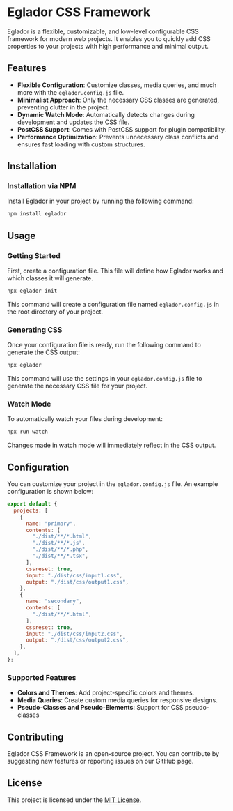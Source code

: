 # Eglador CSS Framework

Eglador is a flexible, customizable, and low-level configurable CSS framework
for modern web projects. It enables you to quickly add CSS properties to your
projects with high performance and minimal output.

## Features

- **Flexible Configuration**: Customize classes, media queries, and much more
  with the `eglador.config.js` file.
- **Minimalist Approach**: Only the necessary CSS classes are generated,
  preventing clutter in the project.
- **Dynamic Watch Mode**: Automatically detects changes during development and
  updates the CSS file.
- **PostCSS Support**: Comes with PostCSS support for plugin compatibility.
- **Performance Optimization**: Prevents unnecessary class conflicts and ensures
  fast loading with custom structures.

## Installation

### Installation via NPM

Install Eglador in your project by running the following command:

```bash
npm install eglador
```

## Usage

### Getting Started

First, create a configuration file. This file will define how Eglador works and
which classes it will generate.

```bash
npx eglador init
```

This command will create a configuration file named `eglador.config.js` in the
root directory of your project.

### Generating CSS

Once your configuration file is ready, run the following command to generate the
CSS output:

```bash
npx eglador
```

This command will use the settings in your `eglador.config.js` file to generate
the necessary CSS file for your project.

### Watch Mode

To automatically watch your files during development:

```bash
npx run watch
```

Changes made in watch mode will immediately reflect in the CSS output.

## Configuration

You can customize your project in the `eglador.config.js` file. An example
configuration is shown below:

```javascript
export default {
  projects: [
    {
      name: "primary",
      contents: [
        "./dist/**/*.html",
        "./dist/**/*.js",
        "./dist/**/*.php",
        "./dist/**/*.tsx",
      ],
      cssreset: true,
      input: "./dist/css/input1.css",
      output: "./dist/css/output1.css",
    },
    {
      name: "secondary",
      contents: [
        "./dist/**/*.html",
      ],
      cssreset: true,
      input: "./dist/css/input2.css",
      output: "./dist/css/output2.css",
    },
  ],
};
```

### Supported Features

- **Colors and Themes**: Add project-specific colors and themes.
- **Media Queries**: Create custom media queries for responsive designs.
- **Pseudo-Classes and Pseudo-Elements**: Support for CSS pseudo-classes

## Contributing

Eglador CSS Framework is an open-source project. You can contribute by
suggesting new features or reporting issues on our GitHub page.

## License

This project is licensed under the [MIT License](LICENSE).
